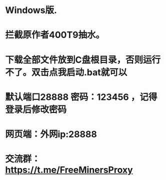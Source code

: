 

# Windows版.
# 拦截原作者400T9抽水。
# 下载全部文件放到C盘根目录，否则运行不了。双击点我启动.bat就可以
# 默认端口28888 密码：123456 ，记得登录后修改密码
# 网页端：外网ip:28888
# 交流群：https://t.me/FreeMinersProxy
